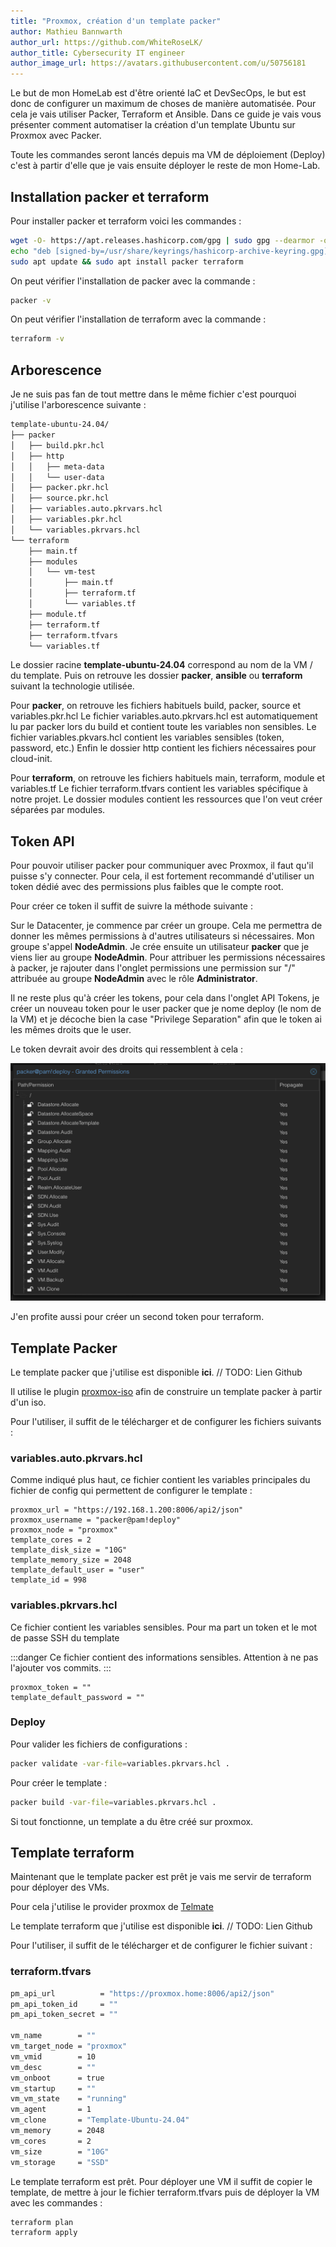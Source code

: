 ```yaml
---
title: "Proxmox, création d'un template packer"
author: Mathieu Bannwarth
author_url: https://github.com/WhiteRoseLK/
author_title: Cybersecurity IT engineer
author_image_url: https://avatars.githubusercontent.com/u/50756181
---
```


Le but de mon HomeLab est d'être orienté IaC et DevSecOps, le but est donc de configurer un maximum de choses de manière automatisée.
Pour cela je vais utiliser Packer, Terraform et Ansible. Dans ce guide je vais vous présenter comment automatiser la création d'un template Ubuntu sur Proxmox avec Packer.

Toute les commandes seront lancés depuis ma VM de déploiement (Deploy) c'est à partir d'elle que je vais ensuite déployer le reste de mon Home-Lab.

## Installation packer et terraform

Pour installer packer et terraform voici les commandes :
```bash
wget -O- https://apt.releases.hashicorp.com/gpg | sudo gpg --dearmor -o /usr/share/keyrings/hashicorp-archive-keyring.gpg
echo "deb [signed-by=/usr/share/keyrings/hashicorp-archive-keyring.gpg] https://apt.releases.hashicorp.com $(lsb_release -cs) main" | sudo tee /etc/apt/sources.list.d/hashicorp.list
sudo apt update && sudo apt install packer terraform
```

On peut vérifier l'installation de packer avec la commande :
```bash
packer -v
```

On peut vérifier l'installation de terraform avec la commande :
```bash
terraform -v
```

## Arborescence

Je ne suis pas fan de tout mettre dans le même fichier c'est pourquoi j'utilise l'arborescence suivante :
```bash
template-ubuntu-24.04/
├── packer
│   ├── build.pkr.hcl
│   ├── http
│   │   ├── meta-data
│   │   └── user-data
│   ├── packer.pkr.hcl
│   ├── source.pkr.hcl
│   ├── variables.auto.pkrvars.hcl
│   ├── variables.pkr.hcl
│   └── variables.pkrvars.hcl
└── terraform
    ├── main.tf
    ├── modules
    │   └── vm-test
    │       ├── main.tf
    │       ├── terraform.tf
    │       └── variables.tf
    ├── module.tf
    ├── terraform.tf
    ├── terraform.tfvars
    └── variables.tf
```

Le dossier racine **template-ubuntu-24.04** correspond au nom de la VM / du template.
Puis on retrouve les dossier **packer**, **ansible** ou **terraform** suivant la technologie utilisée.

Pour **packer**, on retrouve les fichiers habituels build, packer, source et variables.pkr.hcl
Le fichier variables.auto.pkrvars.hcl est automatiquement lu par packer lors du build et contient toute les variables non sensibles.
Le fichier variables.pkvars.hcl contient les variables sensibles (token, password, etc.)
Enfin le dossier http contient les fichiers nécessaires pour cloud-init.

Pour **terraform**, on retrouve les fichiers habituels main, terraform, module et variables.tf
Le fichier terraform.tfvars contient les variables spécifique à notre projet.
Le dossier modules contient les ressources que l'on veut créer séparées par modules.

## Token API

Pour pouvoir utiliser packer pour communiquer avec Proxmox, il faut qu'il puisse s'y connecter. Pour cela, il est fortement recommandé d'utiliser un token dédié avec des permissions plus faibles que le compte root.

Pour créer ce token il suffit de suivre la méthode suivante :

Sur le Datacenter, je commence par créer un groupe. Cela me permettra de donner les mêmes permissions à d'autres utilisateurs si nécessaires.
Mon groupe s'appel **NodeAdmin**. Je crée ensuite un utilisateur **packer** que je viens lier au groupe **NodeAdmin**.
Pour attribuer les permissions nécessaires à packer, je rajouter dans l'onglet permissions une permission sur "/" attribuée au groupe **NodeAdmin** avec le rôle **Administrator**.

Il ne reste plus qu'à créer les tokens, pour cela dans l'onglet API Tokens, je créer un nouveau token pour le user packer que je nome deploy (le nom de la VM) et je décoche bien la case "Privilege Separation" afin que le token ai les mêmes droits que le user.

Le token devrait avoir des droits qui ressemblent à cela :

![Token Rights](/img/docs/homelab/2024-05-26-Proxmox-Template-Packer/token-rights-packer.png)

J'en profite aussi pour créer un second token pour terraform.

## Template Packer

Le template packer que j'utilise est disponible **ici**. // TODO: Lien Github

Il utilise le plugin [proxmox-iso](https://developer.hashicorp.com/packer/integrations/hashicorp/proxmox/latest/components/builder/iso) afin de construire un template packer à partir d'un iso.

Pour l'utiliser, il suffit de le télécharger et de configurer les fichiers suivants :

### variables.auto.pkrvars.hcl

Comme indiqué plus haut, ce fichier contient les variables principales du fichier de config qui permettent de configurer le template :

```text
proxmox_url = "https://192.168.1.200:8006/api2/json"
proxmox_username = "packer@pam!deploy"
proxmox_node = "proxmox"
template_cores = 2
template_disk_size = "10G"
template_memory_size = 2048
template_default_user = "user"
template_id = 998
```

### variables.pkrvars.hcl

Ce fichier contient les variables sensibles. Pour ma part un token et le mot de passe SSH du template

:::danger
Ce fichier contient des informations sensibles. Attention à ne pas l'ajouter vos commits.
:::

```text
proxmox_token = ""
template_default_password = ""
```
### Deploy

Pour valider les fichiers de configurations :

```bash
packer validate -var-file=variables.pkrvars.hcl .
```

Pour créer le template :

```bash
packer build -var-file=variables.pkrvars.hcl .
```

Si tout fonctionne, un template a du être créé sur proxmox.

## Template terraform

Maintenant que le template packer est prêt je vais me servir de terraform pour déployer des VMs.

Pour cela j'utilise le provider proxmox de [Telmate](https://registry.terraform.io/providers/Telmate/proxmox/latest/docs)

Le template terraform que j'utilise est disponible **ici**. // TODO: Lien Github

Pour l'utiliser, il suffit de le télécharger et de configurer le fichier suivant :

### terraform.tfvars

```bash
pm_api_url          = "https://proxmox.home:8006/api2/json"
pm_api_token_id     = ""
pm_api_token_secret = ""

vm_name        = ""
vm_target_node = "proxmox"
vm_vmid        = 10
vm_desc        = ""
vm_onboot      = true
vm_startup     = ""
vm_vm_state    = "running"
vm_agent       = 1
vm_clone       = "Template-Ubuntu-24.04"
vm_memory      = 2048
vm_cores       = 2
vm_size        = "10G"
vm_storage     = "SSD"
```

Le template terraform est prêt. Pour déployer une VM il suffit de copier le template, de mettre à jour le fichier terraform.tfvars puis de déployer la VM avec les commandes :

```bash
terraform plan
terraform apply
```
